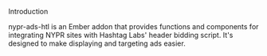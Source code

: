 Introduction

nypr-ads-htl is an Ember addon that provides functions and components for integrating NYPR sites with Hashtag Labs' header bidding script. It's designed to make displaying and targeting ads easier.
